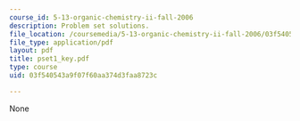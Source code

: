 ```yaml
---
course_id: 5-13-organic-chemistry-ii-fall-2006
description: Problem set solutions.
file_location: /coursemedia/5-13-organic-chemistry-ii-fall-2006/03f540543a9f07f60aa374d3faa8723c_pset1_key.pdf
file_type: application/pdf
layout: pdf
title: pset1_key.pdf
type: course
uid: 03f540543a9f07f60aa374d3faa8723c

---
```

None